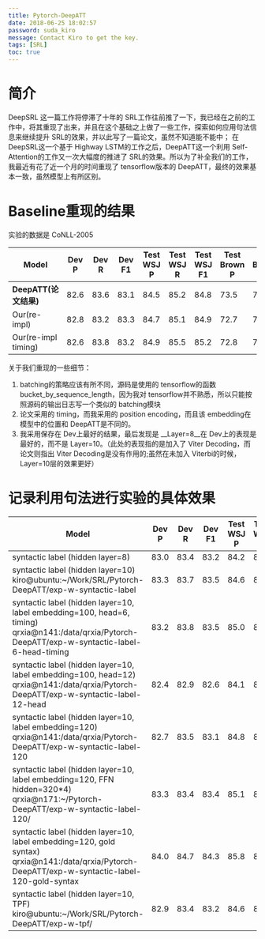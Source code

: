 ```yaml
---
title: Pytorch-DeepATT
date: 2018-06-25 18:02:57
password: suda_kiro
message: Contact Kiro to get the key.
tags: [SRL]
toc: true
---
```

# 简介
DeepSRL 这一篇工作将停滞了十年的 SRL工作往前推了一下，我已经在之前的工作中，将其重现了出来，并且在这个基础之上做了一些工作，探索如何应用句法信息来继续提升 SRL的效果，并以此写了一篇论文，虽然不知道能不能中；
在 DeepSRL这一个基于 Highway LSTM的工作之后，DeepATT这一个利用 Self-Attention的工作又一次大幅度的推进了 SRL的效果。所以为了补全我们的工作，我最近有花了近一个月的时间重现了 tensorflow版本的 DeepATT，最终的效果基本一致，虽然模型上有所区别。

# Baseline重现的结果
实验的数据是 CoNLL-2005

| __Model__    | __Dev P__| __Dev R__| __Dev F1__| __Test WSJ P__| __Test WSJ R__| __Test WSJ F1__|  __Test Brown P__| __Test Brown R__| __Test Brown F1__| __Test Both F1__|
|--------------|----------|----------|-----------|---------------|---------------|----------------|------------------|-----------------|------------------|-----------------|
| __DeepATT(论文结果)__  |82.6      |83.6     |83.1       |84.5           |85.2           |84.8            |73.5              |74.6             |74.1              |83.4             |
| Our(re-impl) |82.8      |83.2		 |83.3      |84.7           |85.1           |84.9            |72.7              |73.1             |72.9              |83.3             |
| Our(re-impl timing) |82.6    |83.8	|83.2      |84.9     |85.5           |85.2            |72.8         |73.6           |73.2         |83.6             |
关于我们重现的一些细节：
1. batching的策略应该有所不同，源码是使用的 tensorflow的函数 bucket_by_sequence_length，因为我对 tensorflow并不熟悉，所以只能按照源码的输出日志写一个类似的 batching模块
2. 论文采用的 timing，而我采用的 position encoding，而且该 embedding在模型中的位置和 DeepATT是不同的。
3. 我采用保存在 Dev上最好的结果，最后发现是 __Layer=8__在 Dev上的表现是最好的，而不是 Layer=10。（此处的表现指的是加入了 Viter Decoding，而论文则指出 Viter Decoding是没有作用的;虽然在未加入 Viterbi的时候，Layer=10层的效果更好）

# 记录利用句法进行实验的具体效果
| __Model__    | __Dev P__| __Dev R__| __Dev F1__| __Test WSJ P__| __Test WSJ R__| __Test WSJ F1__|  __Test Brown P__| __Test Brown R__| __Test Brown F1__| __Test Both F1__|
|--------------|----------|----------|-----------|---------------|---------------|----------------|------------------|-----------------|------------------|-----------------|
|syntactic label (hidden layer=8) |83.0      |83.4      |83.2       |84.2           |84.7           |84.4          |73.2              |72.5             |72.8              |82.9             |
|syntactic label (hidden layer=10) kiro@ubuntu:~/Work/SRL/Pytorch-DeepATT/exp-w-syntactic-label|83.3     |83.7      |83.5      |84.6    |84.9     |84.7       |73.2              |72.9             |73.0              |83.2             |
|syntactic label (hidden layer=10, label embedding=100, head=6, timing) qrxia@n141:/data/qrxia/Pytorch-DeepATT/exp-w-syntactic-label-6-head-timing |83.2 |83.8 |83.5 |85.0 |85.4 |85.2 |74.3 |73.4 |73.8 |83.7 |
|syntactic label (hidden layer=10, label embedding=100, head=12) qrxia@n141:/data/qrxia/Pytorch-DeepATT/exp-w-syntactic-label-12-head |82.4 |82.9 |82.6 |84.1 |84.5 |84.5 |73.6 |72.5 |73.1 |82.9 |
|syntactic label (hidden layer=10, label embedding=120) qrxia@n141:/data/qrxia/Pytorch-DeepATT/exp-w-syntactic-label-120 |82.7      |83.5      |83.1      |84.8    |85.0     |84.9     |72.7             |72.4              |72.6              |83.3             |
|syntactic label (hidden layer=10, label embedding=120, FFN hidden=320*4) qrxia@n171:~/Pytorch-DeepATT/exp-w-syntactic-label-120/ |83.3 |83.4 |83.4 |85.1 |85.0 |85.1 |73.2 |72.4 |72.8 |83.4 |
|syntactic label (hidden layer=10, label embedding=120, gold syntax) qrxia@n141:/data/qrxia/Pytorch-DeepATT/exp-w-syntactic-label-120-gold-syntax |84.0      |84.7      |84.3      |85.8    |86.2     |86.0     |76.7    |76.3   |76.5      |84.7             |
|syntactic label (hidden layer=10, TPF) kiro@ubuntu:~/Work/SRL/Pytorch-DeepATT/exp-w-tpf/  |82.9  |83.4 |83.2 |84.6 |84.8 |84.7 |73.8 |73.9 |73.9 |83.2 |
